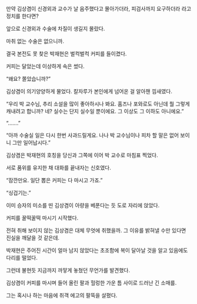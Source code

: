 만약 김상겸이 신경외과 교수가 날 음주했다고 몰아가더라, 피검사까지 요구하더라 라고 정치를 한다면?

앞으로 신경외과 수술에 차질이 생길지 몰랐다.

마취 없는 수술은 없으니까.

결국 본전도 못 찾은 박재현은 벌컥벌컥 커피를 들이켰다.

커피는 달았는데 이상하게 속은 썼다.

“왜요? 쫄았습니까?”

김상겸이 의기양양하게 물었다. 칼자루가 본인에게 넘어온 걸 알아챈 낌새였다.

“우리 박 교수님, 추리 소설을 많이 좋아하시나 봐요. 홈즈나 포와로도 아닌데 뭘 그렇게 캐내려고 합니까? 네? 실수는 단지 실수일 뿐이에요. 그 이상도 그 이하도 아니에요.”

“…….”

“아까 수술실 일은 다시 한번 사과드릴게요. 나나 박 교수님이나 피차 할 말은 없어 보이니 그만 일어납시다.”

김상겸은 박재현의 호칭을 당신과 그쪽에 이어 박 교수로 마침표 찍었다.

서로 품위를 유지한 채 대화를 끝내자는 신호였다.

“잠깐만요. 일단 뽑은 커피는 다 마시고 가죠.”

“싱겁기는.”

이미 승자의 미소를 띤 김상겸이 아량을 베푼다는 듯 도로 자리에 앉았다.

커피를 꿀떡꿀떡 마시기 시작했다.

전혀 취해 보이지 않는 김상겸은 대체 무엇에 취했을까. 그 이유를 밝혀낼 수만 있다면 진실을 깨달을 것 같은데.

박재현은 주어진 시간이 얼마 남지 않았다는 초조함에 복이 달아날 것을 알고 있음에도 다리를 떨었다.

그런데 불현듯 지금까지 까맣게 놓쳤던 무언가를 발견했다.

김상겸이 커피를 마시며 들어 올린 팔과 헐렁한 가운 틈 사이로 드러난 긴 소매를.

그는 혹시나 하는 마음에 취객 에고의 팔뚝을 살폈다.